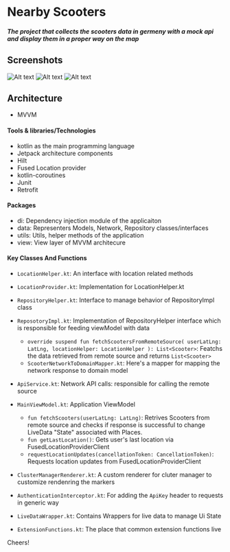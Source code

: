 # Nearby Scooters
##### The project that collects the scooters data in germeny with a mock api and display them in a proper way on the map

## Screenshots
![Alt text](screenshots/1.png?raw=true)
![Alt text](screenshots/1.png?raw=true)
![Alt text](screenshots/1.png?raw=true)

## Architecture
- MVVM
#### Tools & libraries/Technologies

- kotlin as the main programming language
- Jetpack architecture components
- Hilt
- Fused Location provider
- kotlin-coroutines
- Junit
- Retrofit

#### Packages
- di: Dependency injection module of the applicaiton
- data: Representers Models, Network, Repository classes/interfaces
- utils: Utils, helper methods of the application
- view: View layer of MVVM architecure
#### Key Classes And Functions
- `LocationHelper.kt`: An interface with location related methods
- `LocationProvider.kt`: Implementation for LocationHelper.kt
- `RepositoryHelper.kt`: Interface to manage behavior of RepositoryImpl class
- `ReposotoryImpl.kt`: Implementation of RepositoryHelper interface which is responsible for feeding viewModel with data
    * `override suspend fun fetchScootersFromRemoteSource(
        userLatLng: LatLng,
        locationHelper: LocationHelper
    ): List<Scooter>`: Featchs the data retrieved from remote source and returns `List<Scooter>`
    - `ScooterNetworkToDomainMapper.kt`: Here's a mapper for mapping the network response to domain model

- `ApiService.kt`: Network API calls: responsible for calling the remote source

- `MainViewModel.kt`: Application ViewModel
    * `fun fetchScooters(userLatLng: LatLng)`: Retrives Scooters from remote source and checks if response is successful to change LiveData "State" associated with Places.
    * `fun getLastLocation()`: Gets user's last location via FusedLocationProviderClient
    * `requestLocationUpdates(cancellationToken: CancellationToken)`: Requests location updates from FusedLocationProviderClient
- `ClusterManagerRenderer.kt`: A custom renderer for cluter manager to customize rendenring the markers
- `AuthenticationInterceptor.kt`: For adding the `ApiKey` header to requests in generic way
- `LiveDataWrapper.kt`: Contains Wrappers for live data to manage Ui State
- `ExtensionFunctions.kt`: The place that common extension functions live


Cheers!